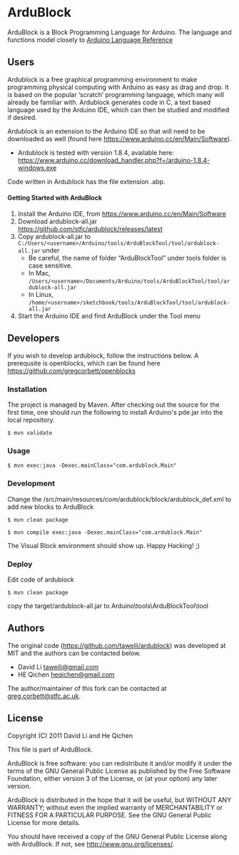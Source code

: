 # ArduBlock


ArduBlock is a Block Programming Language for Arduino. The language and functions model closely to [Arduino Language Reference](http://arduino.cc/en/Reference/HomePage)

## Users
Ardublock is a free graphical programming environment to make programming physical computing with Arduino as easy as drag and drop. It is based on the popular ‘scratch’ programming language, which many will already be familiar with.  Ardublock generates code in C, a text based language used by the Arduino IDE, which can then be studied and modified if desired. 

Ardublock is an extension to the Arduino IDE so that will need to be downloaded as well (found here https://www.arduino.cc/en/Main/Software).  
* Ardublock is tested with version 1.8.4, available here: https://www.arduino.cc/download_handler.php?f=/arduino-1.8.4-windows.exe

Code written in Ardublock has the file extension .abp.

#### Getting Started with ArduBlock
1. Install the Arduino IDE, from https://www.arduino.cc/en/Main/Software
2. Download ardublock-all.jar https://github.com/stfc/ardublock/releases/latest
3. Copy ardublock-all.jar to `C:/Users/<username>/Arduino/tools/ArduBlockTool/tool/ardublock-all.jar` under
    * Be careful, the name of folder “ArduBlockTool” under tools folder is case sensitive.
    * In Mac, `/Users/<username>/Documents/Arduino/tools/ArduBlockTool/tool/ardublock-all.jar`
    * In Linux, `/home/<username>/sketchbook/tools/ArduBlockTool/tool/ardublock-all.jar`
4. Start the Arduino IDE and find ArduBlock under the Tool menu

## Developers
If you wish to develop ardublock, follow the instructions below. A prerequsite is openblocks, which can be found here https://github.com/gregcorbett/openblocks
### Installation

The project is managed by Maven. After checking out the source for the first time, one should run the following to install Arduino's pde.jar into the local repository. 

	$ mvn validate

### Usage

	$ mvn exec:java -Dexec.mainClass="com.ardublock.Main"

### Development

Change the /src/main/resources/com/ardublock/block/ardublock_def.xml to add new blocks to ArduBlock

	$ mvn clean package

	$ mvn compile exec:java -Dexec.mainClass="com.ardublock.Main"

The Visual Block environment should show up. Happy Hacking! ;) 

### Deploy

Edit code of ardublock

	$ mvn clean package

copy the target/ardublock-all.jar to Arduino\tools\ArduBlockTool\tool

## Authors

The original code (https://github.com/taweili/ardublock) was developed at MIT and the authors can be contacted below.

* David Li taweili@gmail.com
* HE Qichen heqichen@gmail.com

The author/maintainer of this fork can be contacted at greg.corbett@stfc.ac.uk.

## License
Copyright (C) 2011 David Li and He Qichen

This file is part of ArduBlock.

ArduBlock is free software: you can redistribute it and/or modify
it under the terms of the GNU General Public License as published by
the Free Software Foundation, either version 3 of the License, or
(at your option) any later version.

ArduBlock is distributed in the hope that it will be useful,
but WITHOUT ANY WARRANTY; without even the implied warranty of
MERCHANTABILITY or FITNESS FOR A PARTICULAR PURPOSE.  See the
GNU General Public License for more details.

You should have received a copy of the GNU General Public License
along with ArduBlock.  If not, see <http://www.gnu.org/licenses/>.
